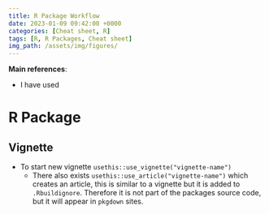 ```yaml
---
title: R Package Workflow
date: 2023-01-09 09:42:00 +0000
categories: [Cheat sheet, R]
tags: [R, R Packages, Cheat sheet]
img_path: /assets/img/figures/
---
```


**Main references**:
- I have used 

# R Package

## Vignette

  - To start new vignette `usethis::use_vignette("vignette-name")`
    - There also exists `usethis::use_article("vignette-name")` which creates an article, this is similar to a vignette but it is added to `.Rbuildignore`. Therefore it is not part of the packages source code, but it will appear in `pkgdown` sites.





